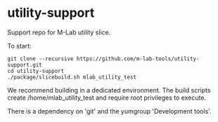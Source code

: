 utility-support
===============

Support repo for M-Lab utility slice.

To start:

    git clone --recursive https://github.com/m-lab-tools/utility-support.git
    cd utility-support
    ./package/slicebuild.sh mlab_utility_test

We recommend building in a dedicated environment.  The build scripts
create /home/mlab_utility_test and require root privileges to execute.

There is a dependency on 'git' and the yumgroup 'Development tools'.
